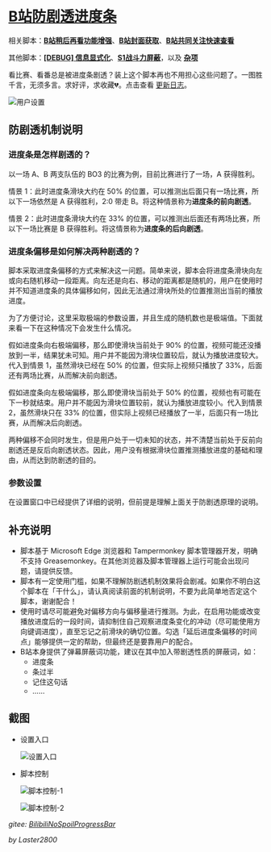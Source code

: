 # [B站防剧透进度条](https://greasyfork.org/zh-CN/scripts/411092)

相关脚本：**[B站稍后再看功能增强](https://greasyfork.org/zh-CN/scripts/395456)**、**[B站封面获取](https://greasyfork.org/zh-CN/scripts/395575)**、**[B站共同关注快速查看](https://greasyfork.org/zh-CN/scripts/428453)**

其他脚本：**[[DEBUG] 信息显式化](https://greasyfork.org/zh-CN/scripts/429521)**、**[S1战斗力屏蔽](https://greasyfork.org/zh-CN/scripts/394407)**，以及 **[杂项](https://greasyfork.org/zh-CN/scripts?language=all&set=470770)**

看比赛、看番总是被进度条剧透？装上这个脚本再也不用担心这些问题了。一图胜千言，无须多言。求好评，求收藏💔。点击查看 [更新日志](https://gitee.com/liangjiancang/userscript/blob/master/script/BilibiliNoSpoilProgressBar/changelog.md)。

![用户设置](https://gitee.com/liangjiancang/userscript/raw/master/script/BilibiliNoSpoilProgressBar/screenshot/用户设置.png)

## 防剧透机制说明

### 进度条是怎样剧透的？

以一场 A、B 两支队伍的 BO3 的比赛为例，目前比赛进行了一场，A 获得胜利。

情景 1：此时进度条滑块大约在 50% 的位置，可以推测出后面只有一场比赛，所以下一场依然是 A 获得胜利，2:0 带走 B。将这种情景称为**进度条的前向剧透**。

情景 2：此时进度条滑块大约在 33% 的位置，可以推测出后面还有两场比赛，所以下一场比赛是 B 获得胜利。将这情景称为**进度条的后向剧透**。

### 进度条偏移是如何解决两种剧透的？

脚本采取进度条偏移的方式来解决这一问题。简单来说，脚本会将进度条滑块向左或向右随机移动一段距离。向左还是向右、移动的距离都是随机的，用户在使用时并不知道进度条的具体偏移如何，因此无法通过滑块所处的位置推测出当前的播放进度。

为了方便讨论，这里采取极端的参数设置，并且生成的随机数也是极端值。下面就来看一下在这种情况下会发生什么情况。

假如进度条向右极端偏移，那么即使滑块当前处于 90% 的位置，视频可能还没播放到一半，结果犹未可知。用户并不能因为滑块位置较后，就认为播放进度较大。代入到情景 1，虽然滑块已经在 50% 的位置，但实际上视频只播放了 33%，后面还有两场比赛，从而解决前向剧透。

假如进度条向左极端偏移，那么即使滑块当前处于 50% 的位置，视频也有可能在下一秒就结束。用户并不能因为滑块位置较前，就认为播放进度较小。代入到情景 2，虽然滑块只在 33% 的位置，但实际上视频已经播放了一半，后面只有一场比赛，从而解决后向剧透。

两种偏移不会同时发生，但是用户处于一切未知的状态，并不清楚当前处于反前向剧透还是反后向剧透状态。因此，用户没有根据滑块位置推测播放进度的基础和理由，从而达到防剧透的目的。

### 参数设置

在设置窗口中已经提供了详细的说明，但前提是理解上面关于防剧透原理的说明。

## 补充说明

* 脚本基于 Microsoft Edge 浏览器和 Tampermonkey 脚本管理器开发，明确不支持 Greasemonkey。在其他浏览器及脚本管理器上运行可能会出现问题，请提供反馈。
* 脚本有一定使用门槛，如果不理解防剧透机制效果将会剧减。如果你不明白这个脚本在「干什么」，请认真阅读前面的机制说明，不要为此简单地否定这个脚本，谢谢配合！
* 使用时请尽可能避免对偏移方向与偏移量进行推测。为此，在启用功能或改变播放进度后的一段时间，请抑制住自己观察进度条变化的冲动（尽可能使用方向键调进度），直至忘记之前滑块的确切位置。勾选「延后进度条偏移的时间点」能够提供一定的帮助，但最终还是要靠用户的配合。
* B站本身提供了弹幕屏蔽词功能，建议在其中加入带剧透性质的屏蔽词，如：
  * 进度条
  * 条过半
  * 记住这句话
  * ……

## 截图

* 设置入口

    ![设置入口](https://gitee.com/liangjiancang/userscript/raw/master/script/BilibiliNoSpoilProgressBar/screenshot/设置入口.png)

* 脚本控制

    ![脚本控制-1](https://gitee.com/liangjiancang/userscript/raw/master/script/BilibiliNoSpoilProgressBar/screenshot/脚本控制-1.png)

    ![脚本控制-2](https://gitee.com/liangjiancang/userscript/raw/master/script/BilibiliNoSpoilProgressBar/screenshot/脚本控制-2.png)

*gitee: [BilibiliNoSpoilProgressBar](https://gitee.com/liangjiancang/userscript/tree/master/script/BilibiliNoSpoilProgressBar)*

*by Laster2800*
